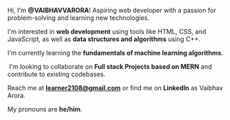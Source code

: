 Hi, I'm **@VAIBHAVVARORA**! Aspiring web developer with a passion for problem-solving and learning new technologies.

I'm interested in **web development** using tools like HTML, CSS, and JavaScript, as well as **data structures and algorithms** using C++.

I'm currently learning the **fundamentals of machine learning algorithms**.

️ I'm looking to collaborate on **Full stack Projects based on MERN** and contribute to existing codebases.

Reach me at **learner2108@gmail.com** or find me on **LinkedIn** as Vaibhav Arora.

My pronouns are **he/him**.

